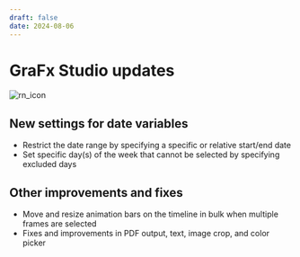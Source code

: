 ```yaml
---
draft: false
date: 2024-08-06
---
```


# GraFx Studio updates

![rn_icon](https://chilipublishdocs.imgix.net/logos/CHILI_LOGOS_OK-10.svg)

## New settings for date variables

- Restrict the date range by specifying a specific or relative start/end date
- Set specific day(s) of the week that cannot be selected by specifying excluded days

## Other improvements and fixes

- Move and resize animation bars on the timeline in bulk when multiple frames are selected
- Fixes and improvements in PDF output, text, image crop, and color picker
